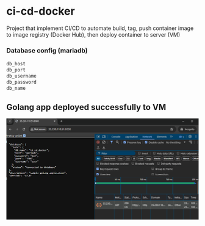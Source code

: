 # ci-cd-docker
Project that implement CI/CD to automate build, tag, push container image to image registry (Docker Hub), then deploy container to server (VM)

### Database config (mariadb)
```
db_host
db_port
db_username
db_password
db_name
```

## Golang app deployed successfully to VM
![app-deployed-to-vm](https://github.com/aryyawijaya/ci-cd-docker/blob/main/docs/app-deployed-to-vm.png)
